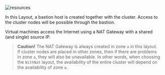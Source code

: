 ![resources](/images/gs/cloud-provider-aws/aws-withnat.png)
<!--- source: https://docs.google.com/drawings/d/1UPzygO3w8wsRNHEna2uoYB-69qvW6zDYB5s1OumUOes/edit --->

In this Layout, a bastion host is created together with the cluster. Access to the cluster nodes will be possible through the bastion.

Virtual machines access the Internet using a NAT Gateway with a shared (and single) source IP.

> **Caution!** The NAT Gateway is always created in zone `a` in this layout. If cluster nodes are placed in other zones, then if there are problems in zone `a`, they will also be unavailable. In other words, when choosing the `WithNat` layout, the availability of the entire cluster will depend on the availability of zone `a`.
